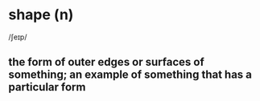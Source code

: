 # shape (n)

/ʃeɪp/

## the form of outer edges or surfaces of something; an example of something that has a particular form